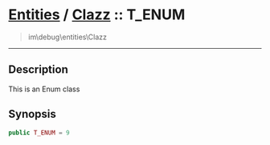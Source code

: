 # [Entities](entities.md) / [Clazz](entities-Clazz.md) :: T_ENUM
 > im\debug\entities\Clazz
____

## Description
This is an Enum class

## Synopsis
```php
public T_ENUM = 9
```
